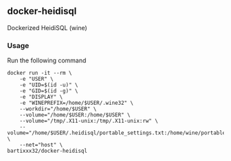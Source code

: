 ## docker-heidisql
Dockerized HeidiSQL (wine)

### Usage
Run the following command

    docker run -it --rm \
        -e "USER" \
        -e "UID=$(id -u)" \
        -e "GID=$(id -g)" \
        -e "DISPLAY" \
        -e "WINEPREFIX=/home/$USER/.wine32" \
        --workdir="/home/$USER" \
        --volume="/home/$USER:/home/$USER" \
        --volume="/tmp/.X11-unix:/tmp/.X11-unix:rw" \
        --volume="/home/$USER/.heidisql/portable_settings.txt:/home/wine/portable_settings.txt" \
        --net="host" \
    bartixxx32/docker-heidisql
    
